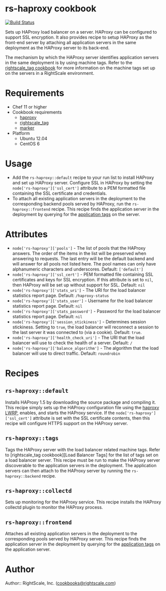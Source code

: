 # rs-haproxy cookbook

[![Build Status](https://travis-ci.org/rightscale-cookbooks/rs-haproxy.png?branch=master)](https://travis-ci.org/rightscale-cookbooks/rs-haproxy)

Sets up HAProxy load balancer on a server. HAProxy can be configured to support SSL encryption.
It also provides recipe to setup HAProxy as the front-end server by attaching all application servers
in the same deployment as the HAProxy server to its back-end.

The mechanism by which the HAProxy server identifies application servers in the same deployment is
by using machine tags. Refer to the [rightscale_tag cookbook][RightScale Tag] for more information
on the machine tags set up on the servers in a RightScale environment.

[RightScale Tag]: https://github.com/rightscale-cookbooks/rightscale_tag

# Requirements

* Chef 11 or higher
* Cookbook requirements
  * [haproxy](http://community.opscode.com/cookbooks/haproxy)
  * [rightscale_tag](http://community.opscode.com/cookbooks/rightscale_tag)
  * [marker](http://community.opscode.com/cookbooks/marker)
* Platform
  * Ubuntu 12.04
  * CentOS 6

# Usage

* Add the `rs-haproxy::default` recipe to your run list to install HAProxy and set up HAProxy server.
Configure SSL in HAProxy by setting the `node['rs-haproxy']['ssl_cert']` attribute to a PEM formatted
file containing the SSL certificate and credentials.
* To attach all existing application servers in the deployment to the corresponding backend
pools served by HAProxy, run the `rs-haproxy::frontend` recipe. This recipe finds the
application server in the deployment by querying for the [application tags][Application Server Tags]
on the server.

[Application Server Tags]: https://github.com/rightscale-cookbooks/rightscale_tag#application-servers

# Attributes

* `node['rs-haproxy']['pools']` - The list of pools that the HAProxy answers. The order
of the items in the list will be preserved when answering to requests. The last entry will
be the default backend and will answer for all pools not listed here. The pool names can only
have alphanumeric characters and underscores. Default: `['default']`
* `node['rs-haproxy']['ssl_cert']` - PEM formatted file containing SSL certificates and keys for SSL
encryption. If this attribute is set to `nil`, then HAProxy will be set up without support for
SSL. Default: `nil`
* `node['rs-haproxy']['stats_uri']` - The URI for the load balancer statistics report 
page. Default: `/haproxy-status`
* `node['rs-haproxy']['stats_user']` - Username for the load balancer statistics report 
page. Default: `nil`
* `node['rs-haproxy']['stats_password']` - Password for the load balancer statistics
report page. Default: `nil`
* `node['rs-haproxy']['session_stickiness']` - Determines session stickiness. Setting to
`true`, the load balancer will reconnect a session to the last server it was connected
to (via a cookie). Default: `true`.
* `node['rs-haproxy']['health_check_uri']` - The URI that the load balancer will use to
check the health of a server. Default: `/`
* `node['rs-haproxy']['balance_algorithm']` - The algorithm that the load balancer will use to
direct traffic. Default: `roundrobin`

# Recipes

## `rs-haproxy::default`

Installs HAProxy 1.5 by downloading the source package and compiling it. This recipe simply sets up
the HAProxy configuration file using the [haproxy LWRP](https://github.com/hw-cookbooks/haproxy#haproxy),
enables, and starts the HAProxy service. If the `node['rs-haproxy']['ssl_cert']` attribute is set
with the SSL certificate contents, then this recipe will configure HTTPS support on the HAProxy
server.

## `rs-haproxy::tags`

Tags the HAProxy server with the load balancer related machine tags. Refer to [rightscale_tag cookbook][Load Balancer Tags]
for the list of tags set on a load balancer server. This recipe must be run to make the HAProxy server
discoverable to the application servers in the deployment. The application servers can then attach to
the HAProxy server by running the `rs-haproxy::backend` recipe.

## `rs-haproxy::collectd`

Sets up monitoring for the HAProxy service. This recipe installs the HAProxy collectd plugin to monitor
the HAProxy process.

## `rs-haproxy::frontend`

Attaches all existing application servers in the deployment to the corresponding pools served by HAProxy
server. This recipe finds the application server in the deployment by querying for the [application tags][Application Server Tags]
on the application server.

# Author

Author:: RightScale, Inc. (<cookbooks@rightscale.com>)
